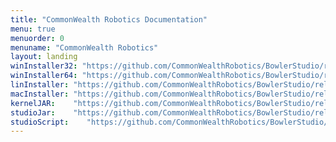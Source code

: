 ```yaml
---
title: "CommonWealth Robotics Documentation"
menu: true
menuorder: 0
menuname: "CommonWealth Robotics"
layout: landing
winInstaller32: "https://github.com/CommonWealthRobotics/BowlerStudio/releases/download/1.4.7/Windows-32-BowlerStudio-1.4.7.exe"
winInstaller64: "https://github.com/CommonWealthRobotics/BowlerStudio/releases/download/1.4.7/Windows-64-BowlerStudio-1.4.7.exe"
linInstaller: "https://github.com/CommonWealthRobotics/BowlerStudio/releases/download/1.4.7/Ubuntu-BowlerStudio-1.4.7.deb"
macInstaller: "https://github.com/CommonWealthRobotics/BowlerStudio/releases/download/1.4.7/MacOSX-BowlerStudio-1.4.7.zip"
kernelJAR:    "https://github.com/CommonWealthRobotics/BowlerStudio/releases/download/1.4.7/BowlerScriptingKernel-0.60.0-fat.jar"
studioJar:    "https://github.com/CommonWealthRobotics/BowlerStudio/releases/download/1.4.7/BowlerStudio.jar"
studioScript:    "https://github.com/CommonWealthRobotics/BowlerStudio/releases/download/1.4.7/bowlerstudio"
---
```



